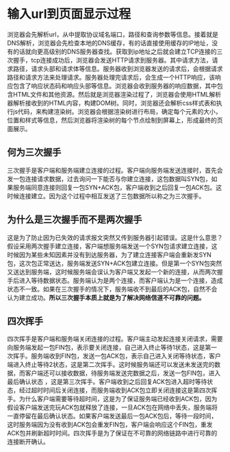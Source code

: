# 输入url到页面显示过程

浏览器会先解析url，从中提取协议域名端口，路径和查询参数等信息。接着就是DNS解析，浏览器会先检查本地的DNS缓存，有的话直接使用缓存的IP地址，没有的话就向更高级别的DNS服务器查找。获取到ip地址之后就会建立TCP连接的三次握手，tcp连接成功后，浏览器会发送HTTP请求到服务器。其中请求方法，请求路径，请求头部和请求体等信息。服务器收到浏览器发送的请求后，会根据请求路径和请求方法来处理请求。服务器处理完请求后，会生成一个HTTP响应，该响应包含了响应状态码和响应头部等信息。浏览器会收到服务器的响应数据，其中包含HTML文件和其他资源。然后就是浏览器渲染过程了，浏览器会使用HTML解析器解析接收到的HTML内容，构建DOM树。同时，浏览器还会解析css样式表和执行js代码，来构建渲染树。浏览器会根据渲染树进行布局，确定每个元素的大小，位置和样式等信息，然后浏览器将渲染树的每个节点绘制到屏幕上，形成最终的页面展示。

## 何为三次握手

三次握手是客户端和服务端建立连接的过程。客户端向服务端发送连接时，首先会发一包连接请求数据，过去询问一下能否与你建立连接，这包数据叫SYN包，如果服务端同意连接则回复一包SYN+ACK包，客户端收到之后回复一包ACK包。这时候连接建立。因为这个过程中相互发送了三包数据所以称之为三次握手。

## 为什么是三次握手而不是两次握手

这是为了防止因为已失效的请求报文突然又传到服务器引起错误。这是什么意思？假设采用两次握手建立连接，客户端想服务端发送一个SYN包请求建立连接，这时候因为某些未知因素并没有到达服务器，为了建立连接客户端会重新发SYN包，这次包正常送达，服务端发送SYN+ACK包建立连接。但是第一个SYN包突然又送达到服务端，这时候服务端会误认为客户端又发起一个新的连接，从而两次握手后进入等待数据状态。服务端认为是两个连接，而客户端认为是一个连接，造成状态不一致。如果在三次握手的情况下，服务端收不到最后的ACK包，自然不会认为建立成功。**所以三次握手本质上就是为了解决网络信道不可靠的问题。**

## 四次挥手

四次挥手是客户端和服务端关闭连接的过程。客户端主动发起连接关闭请求，需要向服务端发起一包FIN包，表示要关闭连接，自己进入终止等待1状态，这是第一次挥手。服务端收到FIN包，发送一包ACK包，表示自己进入关闭等待状态，客户端进入终止等待2状态，这是第二次挥手。这时候服务端还可以发送未发送完的数据，而客户端还可以接收数据，待服务端发送完数据之后，发送一包FIN包，进入最后确认状态 ，这是第三次挥手。客户端收到之后回复ACK包进入超时等待状态，经过超时时间后关闭连接，而服务端收到ACK包立即关闭连接这是第四次挥手。为什么客户端需要等待超时间，这是为了保证服务端已经收到ACK包，因为假设客户端发送完玩ACK包就释放了连接，一旦ACK包在网络中丢失，服务端将一直停留在最后确认状态。如果客户端发送最后一包ACK包后，等待一段时间，这时服务端因为没有收到ACK包会重发FIN包，客户端会响应这个FIN包，重发ACK包并刷新超时时间。四次挥手是为了保证在不可靠的网络链路中进行可靠的连接断开确认。

